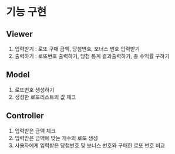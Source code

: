 # 기능 구현
## Viewer
   1. 입력받기 : 로또 구매 금액, 당첨번호, 보너스 번호 입력받기
   2. 출력하기 : 로또번호 출력하기, 당첨 통계 결과출력하기, 총 수익률 구하기

## Model
   1. 로또번호 생성하기
   2. 생성한 로또리스트의 값 체크

## Controller
   1. 입력받은 금액 체크
   2. 입력받은 금액에 맞는 개수의 로또 생성
   3. 사용자에게 입력받은 당첨번호 및 보너스 번호와 구매한 로또 번호 비교 
